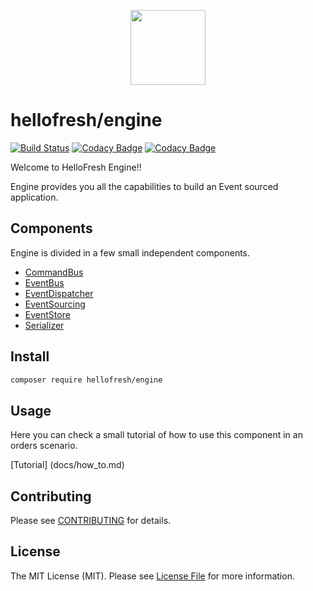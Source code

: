 <p align="center">
  <a href="https://hellofresh.com">
    <img width="120" src="https://www.hellofresh.de/images/hellofresh/press/HelloFresh_Logo.png">
  </a>
</p>

# hellofresh/engine

[![Build Status](https://travis-ci.org/hellofresh/engine.svg?branch=master)](https://travis-ci.org/hellofresh/engine)
[![Codacy Badge](https://api.codacy.com/project/badge/Grade/9324580cb791453cb6df44f25da73f81)](https://www.codacy.com/app/hellofresh/engine?utm_source=github.com&amp;utm_medium=referral&amp;utm_content=hellofresh/engine&amp;utm_campaign=Badge_Grade)
[![Codacy Badge](https://api.codacy.com/project/badge/Coverage/9324580cb791453cb6df44f25da73f81)](https://www.codacy.com/app/hellofresh/engine?utm_source=github.com&amp;utm_medium=referral&amp;utm_content=hellofresh/engine&amp;utm_campaign=Badge_Coverage)

Welcome to HelloFresh Engine!!

Engine provides you all the capabilities to build an Event sourced application.

## Components

Engine is divided in a few small independent components. 

* [CommandBus](src/CommandBus/README.md)
* [EventBus](src/EventBus/README.md)
* [EventDispatcher](src/EventDispatcher/README.md)
* [EventSourcing](src/EventSourcing/README.md)
* [EventStore](src/EventStore/README.md)
* [Serializer](src/Serializer/README.md)

## Install

```sh
composer require hellofresh/engine
```

## Usage

Here you can check a small tutorial of how to use this component in an orders scenario.

[Tutorial] (docs/how_to.md)

## Contributing

Please see [CONTRIBUTING](CONTRIBUTING.md) for details.

## License

The MIT License (MIT). Please see [License File](LICENSE) for more information.

